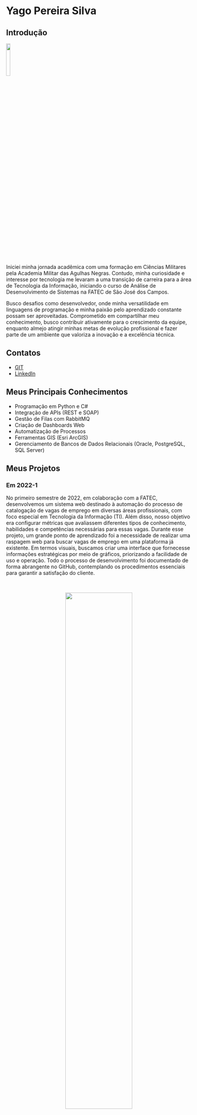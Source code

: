 # Yago Pereira Silva

## Introdução
<img src='/readme/yago.jpeg' width="15%" />

Iniciei minha jornada acadêmica com uma formação em Ciências Militares pela Academia Militar das Agulhas Negras. Contudo, minha curiosidade e interesse por tecnologia me levaram a uma transição de carreira para a área de Tecnologia da Informação, iniciando o curso de Análise de Desenvolvimento de Sistemas na FATEC de São José dos Campos.

Busco desafios como desenvolvedor, onde minha versatilidade em linguagens de programação e minha paixão pelo aprendizado constante possam ser aproveitadas. Comprometido em compartilhar meu conhecimento, busco contribuir ativamente para o crescimento da equipe, enquanto almejo atingir minhas metas de evolução profissional e fazer parte de um ambiente que valoriza a inovação e a excelência técnica.

## Contatos
* [GIT](https://github.com/YagoPSilva)
* [LinkedIn](https://www.linkedin.com/in/yago-pereira21/)

## Meus Principais Conhecimentos
* Programação em Python e C#
* Integração de APIs (REST e SOAP)
* Gestão de Filas com RabbitMQ
* Criação de Dashboards Web
* Automatização de Processos
* Ferramentas GIS (Esri ArcGIS)
* Gerenciamento de Bancos de Dados Relacionais (Oracle, PostgreSQL, SQL Server)

## Meus Projetos

### Em 2022-1


No primeiro semestre de 2022, em colaboração com a FATEC, desenvolvemos um sistema web destinado à automação do processo de catalogação de vagas de emprego em diversas áreas profissionais, com foco especial em Tecnologia da Informação (TI). Além disso, nosso objetivo era configurar métricas que avaliassem diferentes tipos de conhecimento, habilidades e competências necessárias para essas vagas. Durante esse projeto, um grande ponto de aprendizado foi a necessidade de realizar uma raspagem web para buscar vagas de emprego em uma plataforma já existente. Em termos visuais, buscamos criar uma interface que fornecesse informações estratégicas por meio de gráficos, priorizando a facilidade de uso e operação. Todo o processo de desenvolvimento foi documentado de forma abrangente no GitHub, contemplando os procedimentos essenciais para garantir a satisfação do cliente.

<br>
  <p align="center">
    <img src="readme/2022-1/gif-home-vagas.gif" width="60%" />
</p>

<br>
  <p align="center">
    <img src="readme/2022-1/cadastro-login-interfaceadm.gif" width="60%" />
</p>

<br>
  <p align="center">
    <img src="readme/2022-1/cursos-metricas-localização.gif" width="60%" />
</p>

Para mais informações:
[GIT](https://github.com/Fiv5TechCo/API-1ADS-2022-1)

#### Tecnologias Utilizadas
* HTML5 (Front-end) 
* CSS3 (Front-end)
* Java Script (Front-end)
* Bootstrap (Front-end)
* Python (Back-end)
* Flask (Back-end)
* SQLite (Banco de Dados)
* Github (Documentação e Versionamento)
* Figma (Prototipagem)

#### Contribuições Pessoais
Durante minha participação no projeto, desempenhei um papel essencial tanto no desenvolvimento técnico quanto na gestão eficaz da equipe. Como Scrum Master, fui encarregado de liderar e coordenar as atividades do time, garantindo a adesão aos princípios ágeis e promovendo um ambiente de trabalho colaborativo e produtivo.

Minhas responsabilidades incluíam o gerenciamento das tarefas da equipe, desde o planejamento até a entrega, utilizando metodologias ágeis para garantir o cumprimento dos prazos e a qualidade do trabalho. Além disso, fui responsável por facilitar as reuniões diárias, as sessões de planejamento de sprint e as retrospectivas, promovendo a comunicação eficaz e a resolução de impedimentos.

Além do meu papel como Scrum Master, também contribuí ativamente para o desenvolvimento técnico do projeto. Fui responsável pela implementação das rotas e pela configuração inicial da aplicação com Flask, além de criar a conexão com o banco de dados SQLite e a realização da raspagem de dados por meio da biblioteca Beautiful Soup.

Na parte de interface do usuário, atuei a criação de templates HTML dinâmicos e a estilização com Bootstrap, garantindo uma experiência de usuário atraente e intuitiva. Também implementei situações lógicas em HTML usando o Jinja, como a paginação, para melhorar a usabilidade da plataforma.

Adicionalmente, desempenhei um papel-chave na geração de gráficos de burndown, fornecendo uma visão clara do progresso do projeto ao longo do tempo e auxiliando na identificação de possíveis desafios e áreas de melhoria.

Minha abordagem, combinada com minhas habilidades técnicas e de liderança, foram fundamentais para o sucesso deste projeto. Estou extremamente orgulhoso de ter contribuído de maneira significativa tanto para o desenvolvimento técnico quanto para a gestão eficaz da equipe.

#### Hard Skills
* HTML5 - Capacidade de criar estruturas semânticas em páginas web, proporcionando uma organização clara e eficiente do conteúdo. (Tenho autonomia)
* CSS3 - Habilidade para estilizar páginas web de forma autônoma, garantindo uma apresentação visual atrativa e coerente com os padrões modernos de design, utilizando frameworks como Bootstrap para agilizar o desenvolvimento. (Tenho autonomia)
* JavaScript - Competência em manipular o DOM e desenvolver lógica de programação, enriquecendo a interatividade e funcionalidade das aplicações web, e também utilizando frameworks como jQuery para simplificar o desenvolvimento. (Tenho autonomia)
* Python - Habilidade em desenvolver lógica de programação de maneira independente, utilizando Python como linguagem principal e também frameworks como Flask para desenvolvimento web. (Tenho autonomia)
* SQL - Capacidade de realizar operações CRUD de forma autônoma em bancos de dados SQLite, garantindo a eficiência e integridade na manipulação de dados. (Tenho autonomia)
* Scrum Master - Experiência em liderar equipes e coordenar atividades de acordo com metodologias ágeis, garantindo o cumprimento de prazos e a qualidade do trabalho. (Tenho autonomia)
* Gráficos de Burndown - Capacidade de criar e interpretar gráficos de burndown, fornecendo insights valiosos sobre o progresso do projeto ao longo do tempo e auxiliando na tomada de decisões estratégicas. (Tenho autonomia)

#### Soft Skills
* Colaboração - Demonstrei habilidades de colaboração ao trabalhar em equipe, compartilhando conhecimento, ajudando colegas com dificuldades e contribuindo para um ambiente de trabalho positivo e produtivo.
* Adaptabilidade - Mostrei capacidade de me adaptar a diferentes situações e exigências do projeto, ajustando-me às mudanças de prioridades, prazos e requisitos conforme necessário para alcançar os objetivos.
* Pensamento Crítico - Utilizei habilidades de pensamento crítico para analisar problemas complexos, identificar soluções eficazes e tomar decisões embasadas, contribuindo para o sucesso do projeto.
* Resolução de Problemas: Demonstrei habilidades sólidas em resolução de problemas ao enfrentar desafios técnicos e encontrar soluções eficientes e inovadoras, contribuindo para o avanço e aprimoramento do projeto.
* Gestão do Tempo - Gerenciei eficientemente meu tempo e minhas tarefas, priorizando atividades, cumprindo prazos e mantendo o projeto dentro do cronograma estabelecido.
* Proatividade - Tomei iniciativas e busquei constantemente maneiras de melhorar o projeto, identificando oportunidades de otimização, antecipando possíveis problemas e tomando medidas preventivas.
* Adaptabilidade - Demonstrei flexibilidade e adaptabilidade ao lidar com mudanças de escopo, requisitos ou tecnologias, ajustando-me rapidamente às novas circunstâncias e garantindo a continuidade do progresso do projeto.

### Em 2022-2


No segundo semestre de 2022, em parceria com a TrackCash, propomos o desenvolvimento de um Software Desktop com o objetivo de otimizar o processo de reconciliação financeira. O projeto visa criar uma plataforma que autorize o acesso automatizado às informações de vendas dos clientes da TrackCash por meio de API's e planilhas, simplificando a conciliação financeira. Nosso foco será garantir uma interface intuitiva e segura, priorizando a proteção dos dados dos clientes. Todo o processo será documentado e implementado seguindo as melhores práticas de gestão de projetos, com o compromisso de atender às necessidades específicas da TrackCash.

<br>
  <p align="center">
    <img src="/readme/2022-2/Cadastro_canais_adm.gif" width="60%" />
</p>

<br>
  <p align="center">
    <img src="/readme/2022-2/Config_canais.gif" width="60%" />
</p>

<br>
  <p align="center">
    <img src="/readme/2022-2/Config_canais_token.gif" width="60%" />
</p>

Para mais informações:
[GIT](https://github.com/micael-leal/API-FATEC-2-SEM)

#### Tecnologias Utilizadas
* Java (Back-end e Front-end com JavaFX)
* MySQL (Banco de Dados)
* Figma (Prototipagem)
* Git (Versionamento)
* Github (Documentação e Versionamento)
* Scene Builder (Front-end)

#### Contribuições Pessoais
Durante o projeto em parceria com a TrackCash participei de várias etapas fundamentais do desenvolvimento do Software Desktop voltado para otimização do processo de reconciliação financeira. Em primeiro lugar, contribuí significativamente com a configuração do banco de dados, criando um script SQL detalhado que contemplava a criação das tabelas necessárias e auxiliando na modelagem dos dados, garantindo uma estrutura sólida e eficiente para armazenar as informações financeiras dos clientes da TrackCash.

Além disso, fui responsável pela implementação da lógica de recuperação de e-mail, um aspecto crucial para a segurança e a conveniência dos usuários do sistema. Utilizei o protocolo SMTP e o pacote Java Mail para desenvolver um mecanismo robusto que permitisse o envio seguro de tokens de recuperação de senha para os clientes da TrackCash, proporcionando uma experiência de usuário tranquila e confiável.

Outra contribuição significativa foi a criação da interface gráfica do sistema utilizando JavaFX, com o apoio do Scene Builder. Esta etapa envolveu a concepção e implementação de telas intuitivas e visualmente atraentes, garantindo uma experiência de usuário agradável e eficiente. Além disso, trabalhei na implementação das funcionalidades de login como administrador, garantindo que apenas usuários autorizados tivessem acesso privilegiado ao sistema, e desenvolvi interfaces adicionais para as operações específicas de administrador, garantindo uma usabilidade fluida e consistente em todo o sistema.

#### Hard Skills
* SQL - Habilidade em criar scripts SQL para configuração de bancos de dados e modelagem de dados, assegurando uma estrutura sólida e eficiente para armazenamento de informações financeiras. (Tenho autonomia)
* Protocolo SMTP e Java Mail - Competência em utilizar protocolos de comunicação e pacotes específicos como Java Mail para implementar a funcionalidade de recuperação de e-mail, garantindo a segurança e confiabilidade no envio de tokens de recuperação de senha. (Tenho autonomia)
* JavaFX e Scene Builder - Capacidade de desenvolver interfaces gráficas utilizando JavaFX e Scene Builder, proporcionando uma experiência de usuário intuitiva e atraente, e facilitando a interação com o sistema. (Tenho autonomia parcial)
* Administração de Privilégios de Usuário - Habilidade em implementar funcionalidades de login como administrador e definir privilégios de usuário, assegurando que apenas usuários autorizados tenham acesso privilegiado ao sistema. (Tenho autonomia)
* Desenvolvimento Independente - Competência em trabalhar de forma autônoma na implementação de funcionalidades específicas do projeto, demonstrando capacidade de resolver problemas e alcançar objetivos sem supervisão direta. (Tenho autonomia)

#### Soft Skills
* Comunicação Efetiva - Demonstrei habilidade em comunicar de forma clara e eficiente os requisitos do banco de dados aos membros da equipe, garantindo uma compreensão mútua e uma implementação precisa da estrutura de dados necessária para o projeto.
* Colaboração Proativa - Contribuí ativamente para as reuniões de equipe, oferecendo insights e sugestões para melhorar a lógica de recuperação de e-mail e a interface gráfica, promovendo um ambiente de colaboração e inovação.
* Resolução de Problemas - Enfrentei desafios na implementação da lógica de recuperação de e-mail, identificando e corrigindo erros no código Java Mail, garantindo que o processo de envio de tokens de recuperação de senha fosse confiável e eficaz.
* Adaptabilidade - Adaptei-me às mudanças nos requisitos do projeto, ajustando a interface gráfica com base no feedback do cliente e integrando novas funcionalidades, como a administração de privilégios de usuário, de forma oportuna e eficiente.

### Em 2023-1


No primeiro semestre de 2023, em colaboração com a Visiona, nosso objetivo foi desenvolver um aplicativo web escalável baseado em microsserviços, adotando os princípios SOLID. O projeto abrangeu todas as etapas, desde documentação até implementação e distribuição, com uso de Git, code review e CI/CD. Optamos por um banco de dados relacional para garantir a transformação eficiente de dados em informações. A proposta central envolveu a criação de um sistema de gerenciamento de usuários completo, incluindo funcionalidades como criação, visualização, edição e remoção, junto a um serviço de autenticação/autorização robusto. Este projeto representou uma oportunidade para aplicar teoria na prática, resultando em uma solução de software de alta qualidade e desempenho.

<br>
  <p align="center">
    <img src="readme/2023-1/login_dashboard.gif" width="60%" />
</p>

Para mais informações:
[GIT](https://github.com/CamilaRedondo/API-FATEC-3-SEM/tree/Development)

#### Tecnologias Utilizadas
* React (Front-end)
* NodeJS (Back-end)
* Postgres (Banco de Dados)
* Git (Versionamento)
* Github (Documentação e Versionamento)
* Figma (Prototipagem)

#### Contribuições Pessoais
Durante o primeiro semestre de 2023 desempenhei um papel importante em várias etapas do desenvolvimento da aplicação web. Em primeiro lugar, concentrei-me na criação da página de login e na implementação de componentes reutilizáveis com React no frontend. Esta tarefa foi fundamental para garantir uma interface de usuário dinâmica e responsiva, facilitando a interação dos usuários com a aplicação.

Além disso, assumi a responsabilidade pela segurança do sistema, especialmente no que diz respeito à encriptação de senhas utilizando a biblioteca Bcrypt. Esta medida foi essencial para proteger os dados sensíveis dos usuários contra possíveis ataques cibernéticos.

Outra área na qual contribuí significativamente foi na verificação da navegação na aplicação, assegurando redirecionamentos eficientes entre as diferentes páginas. Isso proporcionou uma experiência de usuário mais suave e intuitiva.

Trabalhei na implementação do sistema de recuperação de senhas por e-mail, com foco especial nas rotas de atualização de senha no backend. Isso exigiu a integração de diferentes componentes do sistema, desde a geração de tokens até a interação com serviços de e-mail, para garantir uma experiência de usuário contínua e segura.

Por fim, contribuí para a criação de uma página de not found personalizada, incluindo o design, para melhorar a experiência do usuário em situações de erro. Esta etapa foi importante para garantir uma experiência consistente e agradável para os usuários, mesmo em casos de páginas não encontradas.

#### Hard Skills
* React - Competência em desenvolver interfaces de usuário dinâmicas e responsivas utilizando o framework React, garantindo uma experiência de usuário fluída e interativa. (Tenho autonomia)
* Node.js - Habilidade em desenvolver o backend da aplicação utilizando Node.js, permitindo a construção de servidores web eficientes e escaláveis. (Tenho autonomia)
* Encriptação de Senhas com Bcrypt - Capacidade de implementar segurança de dados eficaz, protegendo as senhas dos usuários por meio da encriptação utilizando a biblioteca Bcrypt. (Tenho autonomia)
* Integração de Serviços de E-mail - Competência em integrar serviços de e-mail à aplicação, possibilitando o envio de e-mails automatizados para recuperação de senhas e outras funcionalidades. (Tenho autonomia)
* Verificação de Navegação na Aplicação - Habilidade em garantir uma navegação suave e intuitiva na aplicação, assegurando redirecionamentos eficientes entre as diferentes páginas. (Tenho autonomia)
* Criação de Interfaces Gráficas com Design - Capacidade de criar interfaces gráficas visualmente atrativas e funcionais, contribuindo para uma experiência de usuário agradável e eficiente. (Tenho autonomia)
* Desenvolvimento de Requisições HTTP com Fetch - Competência em realizar requisições HTTP utilizando o método Fetch do React, permitindo a comunicação entre o frontend e o backend de forma eficiente e assíncrona. (Tenho autonomia)
* Manipulação de Dados em Bancos de Dados Relacionais - Habilidade em realizar operações CRUD (Create, Read, Update, Delete) em bancos de dados relacionais, garantindo a eficiência na manipulação de dados da aplicação. (Tenho autonomia)

#### Soft Skills
* Comunicação Efetiva - Capacidade de comunicar de forma clara e eficiente com os membros da equipe e stakeholders, explicando detalhadamente a implementação da página de login e dos componentes reutilizáveis com React, garantindo uma compreensão mútua e alinhada dos requisitos e funcionalidades.
* Trabalho em Equipe Colaborativo - Habilidade em colaborar de forma eficaz com colegas de equipe na resolução de problemas específicos, como a integração do sistema de recuperação de senha por e-mail, discutindo soluções e compartilhando conhecimento para implementar uma funcionalidade robusta e eficiente.
* Foco em Resultados - Orientação para resultados, mantendo-se focado em alcançar objetivos específicos do projeto, como a criação do sistema de gerenciamento de usuários com funcionalidades de criação, visualização, edição e remoção, garantindo a entrega de uma solução completa e funcional.
* Resiliência - Capacidade de lidar com desafios e contratempos, como a resolução de problemas durante a implementação da lógica de recuperação de senha por e-mail, mantendo-se motivado e perseverante para encontrar soluções eficazes e garantir o progresso contínuo do projeto.
* Pensamento Crítico - Competência em analisar e avaliar diferentes abordagens para resolver problemas técnicos, como a seleção da melhor estratégia para a integração de serviços de e-mail no sistema de recuperação de senha, considerando critérios técnicos e requisitos específicos do projeto para tomar decisões informadas.

### Em 2023-2


No segundo semestre de 2023, em parceria com a Greenneat, desenvolvemos uma plataforma inovadora com o objetivo de gerenciar créditos utilizados como contrapartida na coleta de materiais pelos parceiros nos estabelecimentos cadastrados. Esta solução permitiu aos parceiros comparar e revender óleo para a Greenneat, utilizando os créditos obtidos para adquirir saneantes na loja virtual da empresa. Além disso, a plataforma ofereceu acesso a um histórico detalhado de transações para parceiros e estabelecimentos, enquanto o administrador teve controle total sobre os registros e acesso a um dashboard com informações estratégicas sobre a economia circular.

<br>
  <p align="center">
    <img src="readme/2023-2/cadastro.gif" width="60%" />
</p>

<br>
  <p align="center">
    <img src="readme/2023-2/login_recuperacaoSenha.gif" width="60%" />
</p>

Para mais informações:
[GIT](https://github.com/JoaoHenrique7/API-FATEC-4-SEM)

#### Tecnologias Utilizadas
* React (Front-end)
* NodeJS (Back-end)
* Git (Versionamento)
* Figma (Prototipagem)
* Github (Documentação e Versionamento)
* SQLite (Banco de Dados)

#### Contribuições Pessoais
Durante o projeto, desempenhei um papel fundamental em várias áreas-chave. Em primeiro lugar, liderei a criação de um sistema abrangente de listagem de usuários, tanto no frontend, desenvolvendo uma tabela componentizada utilizando React, quanto no backend, onde fui responsável pela implementação das rotas correspondentes. Esta funcionalidade foi crucial para garantir uma interface intuitiva e eficiente para os usuários.

Além disso, concentrei meus esforços na funcionalidade principal do sistema, que envolvia transações de óleo entre os usuários. Desenvolvi os formulários no frontend e implementei toda a lógica no backend, assegurando o correto armazenamento das informações no banco de dados. Isso incluiu não apenas a lógica de negócios para processar as transações, mas também a criação de algoritmos para converter valores e garantir a precisão dos cálculos.

Um aspecto adicional do meu trabalho foi a implementação de um serviço para permitir que os usuários atualizassem a quantidade de óleo disponível para transações. Este serviço foi projetado para ser simples e intuitivo, oferecendo aos usuários uma maneira fácil de manter seus estoques atualizados e prontos para transações futuras.

#### Hard Skills
* React - Competência em desenvolver componentes reutilizáveis e construir interfaces de usuário dinâmicas, proporcionando uma experiência interativa e responsiva para os usuários. (Tenho autonomia)
* Node.js - Habilidade para criar e gerenciar o backend da aplicação, desenvolvendo rotas, controladores e serviços para processar as requisições dos clientes de forma eficiente. (Tenho autonomia)
* Utilização de Banco de Dados SQLite - Habilidade em usar o SQLite para armazenar e gerenciar dados relevantes para a aplicação, como registros de transações e controle de estoque disponível. (Tenho autonomia)
* Lógica de Programação - Competência em desenvolver algoritmos e estruturas de dados eficientes, exemplificada na implementação da lógica de transações de óleo entre os usuários, garantindo o correto processamento e registro das transações. (Tenho autonomia)
* Análise de Requisitos e Regras de Negócio - Habilidade em compreender e interpretar requisitos do cliente e regras de negócio, demonstrada na análise e implementação das funcionalidades principais do sistema, como o processo de transação de óleo e controle de estoque disponível. (Tenho autonomia)

#### Soft Skills
* Colaboração Efetiva - Demonstração de habilidade em integrar a lógica de transações de óleo com outros aspectos do sistema, como a interface de usuário e o controle de estoque, em cooperação com outros membros da equipe de desenvolvimento.
* Comunicação Clara e Eficiente - Habilidade em explicar detalhadamente a implementação da lógica de transações de óleo para outros membros da equipe, garantindo uma compreensão clara do funcionamento do sistema e facilitando a colaboração no projeto.
* Resolução de Problemas em Equipe - Capacidade de identificar e resolver problemas relacionados à lógica de transações de óleo em conjunto com outros desenvolvedores, implementando soluções criativas e eficazes para garantir o funcionamento adequado do sistema.
* Adaptabilidade - Flexibilidade para ajustar a lógica de transações de óleo conforme necessário, em resposta a mudanças nos requisitos do projeto ou nos feedbacks dos usuários, garantindo que o sistema permaneça eficiente e atualizado.
* Foco em Resultados - Orientação para alcançar os objetivos específicos relacionados à lógica de transações de óleo, priorizando tarefas e recursos para garantir que o componente essencial do sistema seja entregue dentro dos prazos estabelecidos.
* Atitude Proativa - Iniciativa em antecipar possíveis problemas na lógica de transações de óleo e tomar medidas preventivas para evitá-los, garantindo a estabilidade e o desempenho do sistema durante todo o desenvolvimento.

### Em 2024-1
Mesmo formato

### Em 2024-2
Mesmo formato
